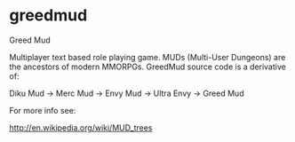 greedmud
========

Greed Mud

Multiplayer text based role playing game. MUDs (Multi-User Dungeons) are the ancestors of modern MMORPGs.
GreedMud source code is a derivative of:

Diku Mud -> Merc Mud -> Envy Mud -> Ultra Envy -> Greed Mud

For more info see:

http://en.wikipedia.org/wiki/MUD_trees
